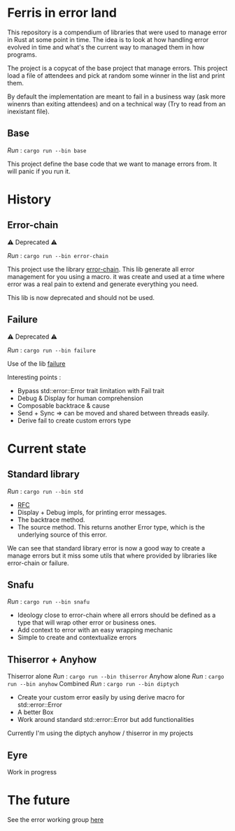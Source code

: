 # Ferris in error land

This repository is a compendium of libraries that were used to manage error in Rust at some point in time.
The idea is to look at how handling error evolved in time and what's the current way to managed them in how programs.

The project is a copycat of the base project that manage errors.
This project load a file of attendees and pick at random some winner in the list and print them.

By default the implementation are meant to fail in a business way (ask more winenrs than exiting attendees) and on a technical way (Try to read from an inexistant file).

## Base

_Run_ : `cargo run --bin base`

This project define the base code that we want to manage errors from.
It will panic if you run it.  


# History

## Error-chain

:warning: Deprecated :warning:

_Run_ : `cargo run --bin error-chain`

This project use the library [error-chain](https://docs.rs/error-chain/0.12.4/error_chain/).
This lib generate all error management for you using a macro. it was create and used at a time where error was a real pain to extend and generate everything you need.

This lib is now deprecated and should not be used.

## Failure

:warning: Deprecated :warning:

_Run_ : `cargo run --bin failure`

Use of the lib [failure](https://rust-lang-nursery.github.io/failure/)

Interesting points :
 - Bypass std::error::Error trait limitation with Fail trait
 - Debug & Display for human comprehension
 - Composable backtrace & cause
 - Send + Sync => can be moved and shared between threads easily.
 - Derive fail to create custom errors type

# Current state

## Standard library

_Run_ : `cargo run --bin std`

 - [RFC](https://rust-lang.github.io/rfcs/2504-fix-error.html)
 - Display + Debug impls, for printing error messages.  
 - The backtrace method.
 - The source method. This returns another Error type, which is the underlying source of this error.

We can see that standard library error is now a good way to create a manage errors but it miss some utils that where provided by libraries like error-chain or failure.

## Snafu

_Run_ : `cargo run --bin snafu`

 - Ideology close to error-chain where all errors should be defined as a type that will wrap other error or business ones.
 - Add context to error with an easy wrapping mechanic
 - Simple to create and contextualize errors

## Thiserror + Anyhow

Thiserror alone _Run_ : `cargo run --bin thiserror`
Anyhow alone _Run_ : `cargo run --bin anyhow`
Combined _Run_ : `cargo run --bin diptych`

 - Create your custom error easily by using derive macro for std::error::Error
 - A better Box<dyn std::error::Error>
 - Work around standard std::error::Error but add functionalities

Currently I'm using the diptych anyhow / thiserror in my projects


## Eyre

Work in progress

# The future

See the error working group [here](https://rust-lang.github.io/rfcs/2965-project-error-handling.html)